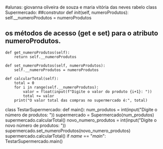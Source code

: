 #alunas: giovanna oliveira de souza e maria vitória das neves rabelo
class Supermercado:
    ##construtor
    def _init_(self, numeroProdutos):
        self.__numeroProdutos = numeroProdutos
## os métodos de acesso (get e set) para o atributo numeroProdutos.
    def get_numeroProdutos(self):
        return self.__numeroProdutos

    def set_numeroProdutos(self, numeroProdutos):
        self.__numeroProdutos = numeroProdutos

    def calcularTotal(self):
        total = 0
        for i in range(self.__numeroProdutos):
            valor = float(input(f"Digite o valor do produto {i+1}: "))
            total += valor
        print("O valor total das compras no supermercado é:", total)

class TestarSupermercado:
    def main():
        num_produtos = int(input("Digite o número de produtos: "))
        supermercado = Supermercado(num_produtos)
        supermercado.calcularTotal()
        novo_numero_produtos = int(input("Digite o novo número de produtos: "))
        supermercado.set_numeroProdutos(novo_numero_produtos)
        supermercado.calcularTotal()
if _name_ == "_main_":
    TestarSupermercado.main()
